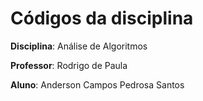 # Códigos da disciplina 

**Disciplina**: Análise de Algoritmos

**Professor**: Rodrigo de Paula

**Aluno**: Anderson Campos Pedrosa Santos
